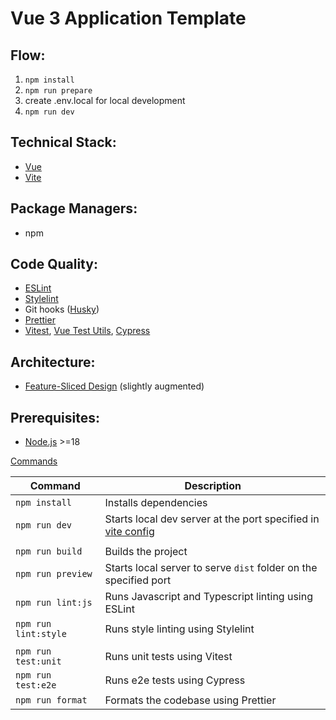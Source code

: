 # Vue 3 Application Template

## Flow:

1. `npm install`
2. `npm run prepare`
3. create .env.local for local development
4. `npm run dev`

## Technical Stack:

- [Vue](https://vuejs.org/)
- [Vite](https://vitejs.dev/guide/)

## Package Managers:

- npm

## Code Quality:

- [ESLint](https://eslint.org/)
- [Stylelint](https://stylelint.io/user-guide/get-started)
- Git hooks ([Husky](https://typicode.github.io/husky/))
- [Prettier](https://prettier.io/)
- [Vitest](https://vitest.dev/guide/), [Vue Test Utils](https://test-utils.vuejs.org/), [Cypress](https://www.cypress.io/)

## Architecture:

- [Feature-Sliced Design](https://feature-sliced.design/) (slightly augmented)

## Prerequisites:

- [Node.js](https://nodejs.org/) >=18

[Commands](./package.json)

| Command              | Description                                                                      |
| -------------------- | -------------------------------------------------------------------------------- |
| `npm install`        | Installs dependencies                                                            |
| `npm run dev`        | Starts local dev server at the port specified in [vite config](./vite.config.ts) |
|                      |
| `npm run build`      | Builds the project                                                               |
| `npm run preview`    | Starts local server to serve `dist` folder on the specified port                 |
| `npm run lint:js`    | Runs Javascript and Typescript linting using ESLint                              |
| `npm run lint:style` | Runs style linting using Stylelint                                               |
|                      |
| `npm run test:unit`  | Runs unit tests using Vitest                                                     |
| `npm run test:e2e`   | Runs e2e tests using Cypress                                                     |
| `npm run format`     | Formats the codebase using Prettier                                              |
